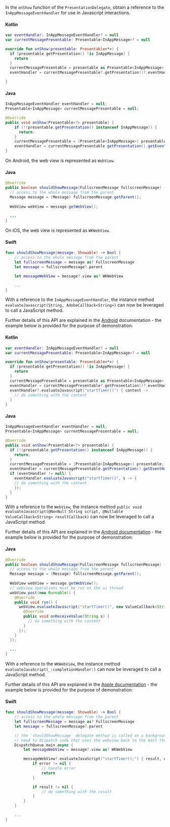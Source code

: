 <Variant platform="android3x" task="obtain" repeat="5"/>

In the `onShow` function of the `PresentationDelegate`, obtain a reference to the `InAppMessageEventHandler` for use in Javascript interactions.

#### Kotlin

```kotlin
var eventHandler: InAppMessageEventHandler? = null
var currentMessagePresentable: Presentable<InAppMessage>? = null

override fun onShow(presentable: Presentable<*>) {
  if (presentable.getPresentation() !is InAppMessage) {
    return
  }
  currentMessagePresentable = presentable as Presentable<InAppMessage>
  eventHandler = currentMessagePresentable?.getPresentation()?.eventHandler

}
```

#### Java

```java
InAppMessageEventHandler eventHandler = null;
Presentable<InAppMessage> currentMessagePresentable = null;

@Override
public void onShow(Presentable<?> presentable) {
    if (!(presentable.getPresentation() instanceof InAppMessage)) {
      return;
    }
    currentMessagePresentable = (Presentable<InAppMessage>) presentable;
    eventHandler = currentMessagePresentable.getPresentation().getEventHandler();
}
```

<Variant platform="android2x" task="obtain" repeat="3"/>

On Android, the web view is represented as `WebView`.  

#### Java

```java
@Override
public boolean shouldShowMessage(FullscreenMessage fullscreenMessage) {
  // access to the whole message from the parent
  Message message = (Message) fullscreenMessage.getParent();
      
  WebView webView = message.getWebView();
  
  ...
}
```

<Variant platform="ios" task="obtain" repeat="3"/>

On iOS, the web view is represented as `WKWebView`.  

#### Swift

```swift
func shouldShowMessage(message: Showable) -> Bool {
    // access to the whole message from the parent
    let fullscreenMessage = message as? FullscreenMessage
    let message = fullscreenMessage?.parent

    let messageWebView = message?.view as? WKWebView

    ...
}
```

<Variant platform="android3x" task="call" repeat="6"/>

With a reference to the `InAppMessageEventHandler`, the instance method `evaluateJavascript(String, AdobeCallback<String>)` can now be leveraged to call a JavaScript method.

Further details of this API are explained in the [Android](https://developer.android.com/reference/android/webkit/WebView#evaluateJavascript(java.lang.String,%20android.webkit.ValueCallback%3Cjava.lang.String%3E)) documentation - the example below is provided for the purpose of demonstration:

#### Kotlin

```kotlin
var eventHandler: InAppMessageEventHandler? = null
var currentMessagePresentable: Presentable<InAppMessage>? = null

override fun onShow(presentable: Presentable<*>) {
  if (presentable.getPresentation() !is InAppMessage) {
    return
  }
  currentMessagePresentable = presentable as Presentable<InAppMessage>
  eventHandler = currentMessagePresentable?.getPresentation()?.eventHandler
  eventHandler?.evaluateJavascript("startTimer()") { content ->
    // do something with the content
  }
}
```

#### Java

```java
InAppMessageEventHandler eventHandler = null;
Presentable<InAppMessage> currentMessagePresentable = null;

@Override
public void onShow(Presentable<?> presentable) {
  if (!(presentable.getPresentation() instanceof InAppMessage)) {
    return;
  }
  currentMessagePresentable = (Presentable<InAppMessage>) presentable;
  eventHandler = currentMessagePresentable.getPresentation().getEventHandler();
  if (eventHandler != null) {
    eventHandler.evaluateJavascript("startTimer()", s -> {
    // do something with the content
    });
  }
}
```

<Variant platform="android2x" task="call" repeat="4"/>

With a reference to the `WebView`, the instance method `public void evaluateJavascript(@NonNull String script, @Nullable ValueCallback<String> resultCallback)` can now be leveraged to call a JavaScript method.

Further details of this API are explained in the [Android documentation](https://developer.android.com/reference/android/webkit/WebView#evaluateJavascript(java.lang.String,%20android.webkit.ValueCallback%3Cjava.lang.String%3E)) - the example below is provided for the purpose of demonstration:

#### Java

```java
@Override
public boolean shouldShowMessage(FullscreenMessage fullscreenMessage) {
  // access to the whole message from the parent
  Message message = (Message) fullscreenMessage.getParent();
      
  WebView webView = message.getWebView();
  // webview operations must be run on the ui thread
  webView.post(new Runnable() {
    @Override
    public void run() {
      webView.evaluateJavascript("startTimer()", new ValueCallback<String>() {
        @Override
        public void onReceiveValue(String s) {
          // do something with the content
        }
      });
    }
  });
  
  ...
}
```

<Variant platform="ios" task="call" repeat="4"/>

With a reference to the `WKWebView`, the instance method `evaluateJavaScript(_:completionHandler:)` can now be leveraged to call a JavaScript method.

Further details of this API are explained in the [Apple documentation](https://developer.apple.com/documentation/webkit/wkwebview/1415017-evaluateJavaScript) - the example below is provided for the purpose of demonstration:

#### Swift

```swift
func shouldShowMessage(message: Showable) -> Bool {
    // access to the whole message from the parent
    let fullscreenMessage = message as? FullscreenMessage
    let message = fullscreenMessage?.parent

    // the `shouldShowMessage` delegate method is called on a background thread.
    // need to dispatch code that uses the webview back to the main thread.
    DispatchQueue.main.async {
        let messageWebView = message?.view as? WKWebView

        messageWebView?.evaluateJavaScript("startTimer();") { result, error in
            if error != nil {
                // handle error
                return
            }

            if result != nil {
                // do something with the result
            }
        }                
    }

    ...
}
```
